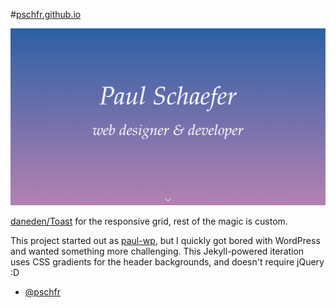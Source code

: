 #[pschfr.github.io](https://pschfr.github.io/)

![](images/screenshot.png)

[daneden/Toast](https://github.com/daneden/Toast) for the responsive grid, rest of the magic is custom.

This project started out as [paul-wp](https://github.com/pschfr/paul-wp), but I quickly got bored with WordPress and wanted something more challenging.  This Jekyll-powered iteration uses CSS gradients for the header backgrounds, and doesn't require jQuery :D

- [@pschfr](https://twitter.com/pschfr)
